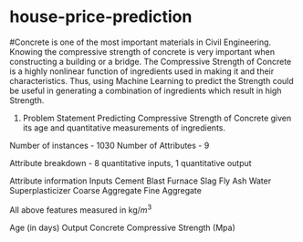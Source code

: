 # house-price-prediction
#Concrete is one of the most important materials in Civil Engineering. Knowing the compressive strength of concrete is very important when constructing a building or a bridge. The Compressive Strength of Concrete is a highly nonlinear function of ingredients used in making it and their characteristics. Thus, using Machine Learning to predict the Strength could be useful in generating a combination of ingredients which result in high Strength.
1. Problem Statement
Predicting Compressive Strength of Concrete given its age and quantitative measurements of ingredients.

Number of instances - 1030
Number of Attributes - 9

Attribute breakdown - 8 quantitative inputs,
1 quantitative output


Attribute information
Inputs
Cement
Blast Furnace Slag
Fly Ash
Water
Superplasticizer
Coarse Aggregate
Fine Aggregate

All above features measured in kg/$m^3$

Age (in days)
Output
Concrete Compressive Strength (Mpa)
